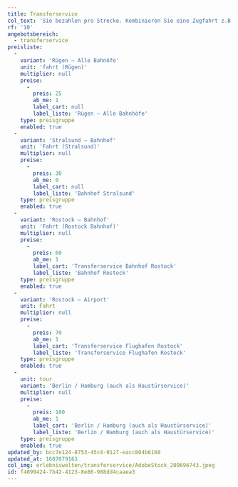 ```yaml
---
title: Transferservice
col_text: 'Sie bezahlen pro Strecke. Kombinieren Sie eine Zugfahrt z.B. mit unserem Haustürservice in der Entfernung von Berlin und Hamburg (Ca.300km). Wählen Sie: sportlich und luxuriös im Mercedes CLS, auffällig im Dodge Ram oder gediegen in unserem Mercedes Bus mit eigener Lounge.'
rf: '10'
angebotsbereich:
  - transferservice
preisliste:
  -
    variant: 'Rügen – Alle Bahnöfe'
    unit: 'fahrt (Rügen)'
    multiplier: null
    preise:
      -
        preis: 25
        ab_me: 1
        label_cart: null
        label_liste: 'Rügen – Alle Bahnhöfe'
    type: preisgruppe
    enabled: true
  -
    variant: 'Stralsund – Bahnhof'
    unit: 'Fahrt (Stralsund)'
    multiplier: null
    preise:
      -
        preis: 30
        ab_me: 0
        label_cart: null
        label_liste: 'Bahnhof Stralsund'
    type: preisgruppe
    enabled: true
  -
    variant: 'Rostock – Bahnhof'
    unit: 'Fahrt (Rostock Bahnhof)'
    multiplier: null
    preise:
      -
        preis: 60
        ab_me: 1
        label_cart: 'Transferservice Bahnhof Rostock'
        label_liste: 'Bahnhof Rostock'
    type: preisgruppe
    enabled: true
  -
    variant: 'Rostock – Airport'
    unit: Fahrt
    multiplier: null
    preise:
      -
        preis: 70
        ab_me: 1
        label_cart: 'Transferservice Flughafen Rostock'
        label_liste: 'Transferservice Flughafen Rostock'
    type: preisgruppe
    enabled: true
  -
    unit: tour
    variant: 'Berlin / Hamburg (auch als Haustürservice)'
    multiplier: null
    preise:
      -
        preis: 180
        ab_me: 1
        label_cart: 'Berlin / Hamburg (auch als Haustürservice)'
        label_liste: 'Berlin / Hamburg (auch als Haustürservice)'
    type: preisgruppe
    enabled: true
updated_by: bcc7e124-8753-45c4-9127-eacc804b6168
updated_at: 1607079163
col_img: erlebniswelten/transferservice/AdobeStock_209696743.jpeg
id: f4099424-7b42-4123-8e86-988dd4caaea3
---
```

